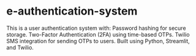 # e-authentication-system
This is a user authentication system with:  Password hashing for secure storage. Two-Factor Authentication (2FA) using time-based OTPs. Twilio SMS integration for sending OTPs to users. Built using Python, Streamlit, and Twilio.
